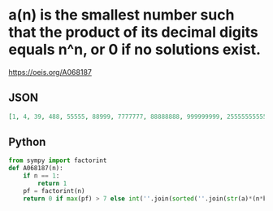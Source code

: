 # a\(n\) is the smallest number such that the product of its decimal digits equals n^n, or 0 if no solutions exist\.
https://oeis.org/A068187
## JSON
```JSON
[1, 4, 39, 488, 55555, 88999, 7777777, 88888888, 999999999, 25555555555888, 0, 88888888999999, 0, 4777777777777778888, 35555555555555559999999, 2888888888888888888888, 0, 888888999999999999999999, 0, 2555555555555555555558888888888888, 37777777777777777777779999999999]
```
## Python
```Python
from sympy import factorint
def A068187(n):
    if n == 1:
        return 1
    pf = factorint(n)
    return 0 if max(pf) > 7 else int(''.join(sorted(''.join(str(a)*(n*b) for a,b in pf.items()).replace('222','8').replace('22','4').replace('33','9')))) # _Chai Wah Wu_, Aug 13 2017
```
